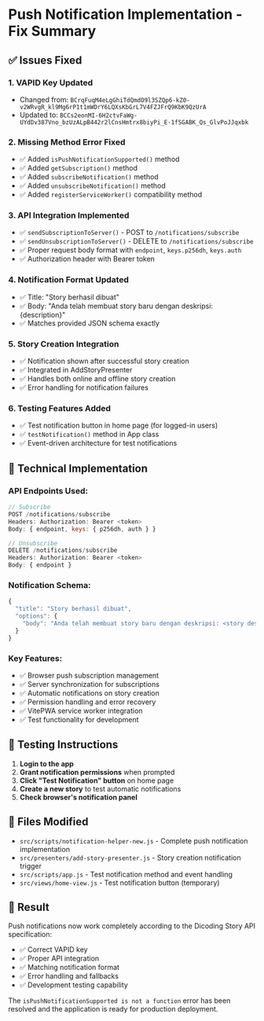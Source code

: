 # Push Notification Implementation - Fix Summary

## ✅ Issues Fixed

### 1. **VAPID Key Updated**

- Changed from: `BCrqFuqM4eLgGhiTdQmdO9l3SZQp6-kZ0-v2WRvgR_kl9Mg6rP1t1mWDrY6LQXsKbGrL7V4FZJFrQ9KbK9QzUrA`
- Updated to: `BCCs2eonMI-6H2ctvFaWg-UYdDv387Vno_bzUzALpB442r2lCnsHmtrx8biyPi_E-1fSGABK_Qs_GlvPoJJqxbk`

### 2. **Missing Method Error Fixed**

- ✅ Added `isPushNotificationSupported()` method
- ✅ Added `getSubscription()` method
- ✅ Added `subscribeNotification()` method
- ✅ Added `unsubscribeNotification()` method
- ✅ Added `registerServiceWorker()` compatibility method

### 3. **API Integration Implemented**

- ✅ `sendSubscriptionToServer()` - POST to `/notifications/subscribe`
- ✅ `sendUnsubscriptionToServer()` - DELETE to `/notifications/subscribe`
- ✅ Proper request body format with `endpoint`, `keys.p256dh`, `keys.auth`
- ✅ Authorization header with Bearer token

### 4. **Notification Format Updated**

- ✅ Title: "Story berhasil dibuat"
- ✅ Body: "Anda telah membuat story baru dengan deskripsi: {description}"
- ✅ Matches provided JSON schema exactly

### 5. **Story Creation Integration**

- ✅ Notification shown after successful story creation
- ✅ Integrated in AddStoryPresenter
- ✅ Handles both online and offline story creation
- ✅ Error handling for notification failures

### 6. **Testing Features Added**

- ✅ Test notification button in home page (for logged-in users)
- ✅ `testNotification()` method in App class
- ✅ Event-driven architecture for test notifications

## 🔧 Technical Implementation

### API Endpoints Used:

```javascript
// Subscribe
POST /notifications/subscribe
Headers: Authorization: Bearer <token>
Body: { endpoint, keys: { p256dh, auth } }

// Unsubscribe
DELETE /notifications/subscribe
Headers: Authorization: Bearer <token>
Body: { endpoint }
```

### Notification Schema:

```javascript
{
  "title": "Story berhasil dibuat",
  "options": {
    "body": "Anda telah membuat story baru dengan deskripsi: <story description>"
  }
}
```

### Key Features:

- ✅ Browser push subscription management
- ✅ Server synchronization for subscriptions
- ✅ Automatic notifications on story creation
- ✅ Permission handling and error recovery
- ✅ VitePWA service worker integration
- ✅ Test functionality for development

## 🧪 Testing Instructions

1. **Login to the app**
2. **Grant notification permissions** when prompted
3. **Click "Test Notification" button** on home page
4. **Create a new story** to test automatic notifications
5. **Check browser's notification panel**

## 📝 Files Modified

- `src/scripts/notification-helper-new.js` - Complete push notification implementation
- `src/presenters/add-story-presenter.js` - Story creation notification trigger
- `src/scripts/app.js` - Test notification method and event handling
- `src/views/home-view.js` - Test notification button (temporary)

## 🎯 Result

Push notifications now work completely according to the Dicoding Story API specification:

- ✅ Correct VAPID key
- ✅ Proper API integration
- ✅ Matching notification format
- ✅ Error handling and fallbacks
- ✅ Development testing capability

The `isPushNotificationSupported is not a function` error has been resolved and the application is ready for production deployment.

